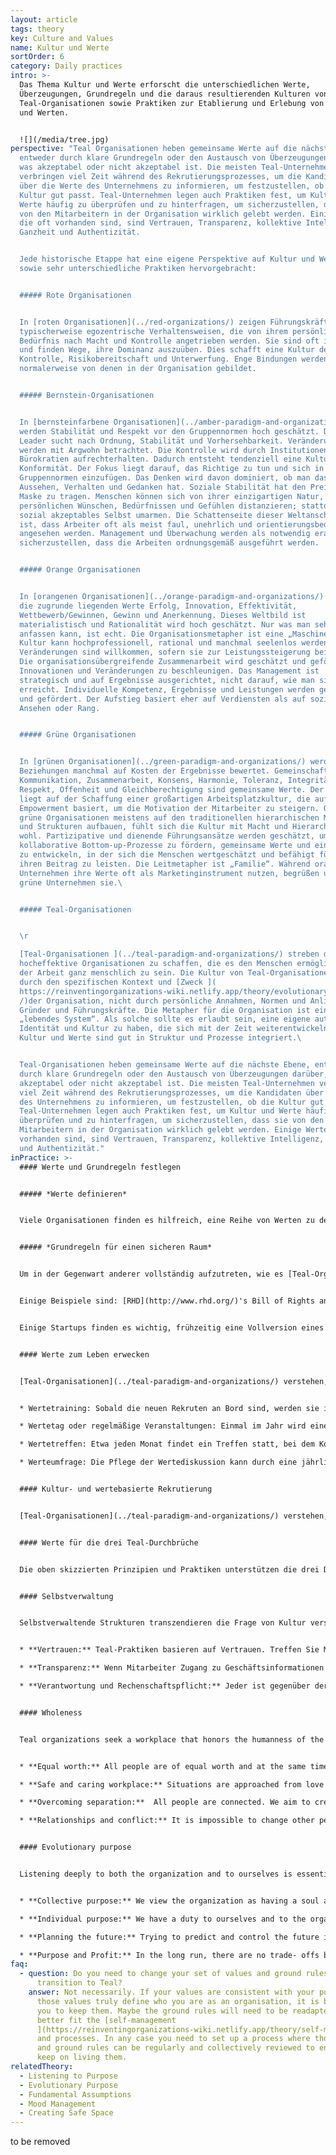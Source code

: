 ```yaml
---
layout: article
tags: theory
key: Culture and Values
name: Kultur und Werte
sortOrder: 6
category: Daily practices
intro: >-
  Das Thema Kultur und Werte erforscht die unterschiedlichen Werte,
  Überzeugungen, Grundregeln und die daraus resultierenden Kulturen von
  Teal-Organisationen sowie Praktiken zur Etablierung und Erlebung von Kultur
  und Werten.


  ![](/media/tree.jpg)
perspective: "Teal Organisationen heben gemeinsame Werte auf die nächste Ebene,
  entweder durch klare Grundregeln oder den Austausch von Überzeugungen darüber,
  was akzeptabel oder nicht akzeptabel ist. Die meisten Teal-Unternehmen
  verbringen viel Zeit während des Rekrutierungsprozesses, um die Kandidaten
  über die Werte des Unternehmens zu informieren, um festzustellen, ob die
  Kultur gut passt. Teal-Unternehmen legen auch Praktiken fest, um Kultur und
  Werte häufig zu überprüfen und zu hinterfragen, um sicherzustellen, dass sie
  von den Mitarbeitern in der Organisation wirklich gelebt werden. Einige Werte,
  die oft vorhanden sind, sind Vertrauen, Transparenz, kollektive Intelligenz,
  Ganzheit und Authentizität.


  Jede historische Etappe hat eine eigene Perspektive auf Kultur und Werte
  sowie sehr unterschiedliche Praktiken hervorgebracht:


  ##### Rote Organisationen


  In [roten Organisationen](../red-organizations/) zeigen Führungskräfte
  typischerweise egozentrische Verhaltensweisen, die von ihrem persönlichen
  Bedürfnis nach Macht und Kontrolle angetrieben werden. Sie sind oft impulsiv
  und finden Wege, ihre Dominanz auszuüben. Dies schafft eine Kultur der Angst,
  Kontrolle, Risikobereitschaft und Unterwerfung. Enge Bindungen werden
  normalerweise von denen in der Organisation gebildet.


  ##### Bernstein-Organisationen


  In [bernsteinfarbene Organisationen](../amber-paradigm-and-organizations/)
  werden Stabilität und Respekt vor den Gruppennormen hoch geschätzt. Der Amber
  Leader sucht nach Ordnung, Stabilität und Vorhersehbarkeit. Veränderungen
  werden mit Argwohn betrachtet. Die Kontrolle wird durch Institutionen und
  Bürokratien aufrechterhalten. Dadurch entsteht tendenziell eine Kultur der
  Konformität. Der Fokus liegt darauf, das Richtige zu tun und sich in die
  Gruppennormen einzufügen. Das Denken wird davon dominiert, ob man das richtige
  Aussehen, Verhalten und Gedanken hat. Soziale Stabilität hat den Preis, eine
  Maske zu tragen. Menschen können sich von ihrer einzigartigen Natur, ihren
  persönlichen Wünschen, Bedürfnissen und Gefühlen distanzieren; stattdessen ein
  sozial akzeptables Selbst umarmen. Die Schattenseite dieser Weltanschauung
  ist, dass Arbeiter oft als meist faul, unehrlich und orientierungsbedürftig
  angesehen werden. Management und Überwachung werden als notwendig erachtet, um
  sicherzustellen, dass die Arbeiten ordnungsgemäß ausgeführt werden.


  ##### Orange Organisationen


  In [orangenen Organisationen](../orange-paradigm-and-organizations/) sind
  die zugrunde liegenden Werte Erfolg, Innovation, Effektivität,
  Wettbewerb/Gewinnen, Gewinn und Anerkennung. Dieses Weltbild ist
  materialistisch und Rationalität wird hoch geschätzt. Nur was man sehen und
  anfassen kann, ist echt. Die Organisationsmetapher ist eine „Maschine“. Die
  Kultur kann hochprofessionell, rational und manchmal seelenlos werden.
  Veränderungen sind willkommen, sofern sie zur Leistungssteigerung beitragen.
  Die organisationsübergreifende Zusammenarbeit wird geschätzt und gefördert, um
  Innovationen und Veränderungen zu beschleunigen. Das Management ist
  strategisch und auf Ergebnisse ausgerichtet, nicht darauf, wie man sie
  erreicht. Individuelle Kompetenz, Ergebnisse und Leistungen werden geschätzt
  und gefördert. Der Aufstieg basiert eher auf Verdiensten als auf sozialem
  Ansehen oder Rang.


  ##### Grüne Organisationen


  In [grünen Organisationen](../green-paradigm-and-organizations/) werden
  Beziehungen manchmal auf Kosten der Ergebnisse bewertet. Gemeinschaft,
  Kommunikation, Zusammenarbeit, Konsens, Harmonie, Toleranz, Integrität,
  Respekt, Offenheit und Gleichberechtigung sind gemeinsame Werte. Der Fokus
  liegt auf der Schaffung einer großartigen Arbeitsplatzkultur, die auf
  Empowerment basiert, um die Motivation der Mitarbeiter zu steigern. Obwohl
  grüne Organisationen meistens auf den traditionellen hierarchischen Modellen
  und Strukturen aufbauen, fühlt sich die Kultur mit Macht und Hierarchie nicht
  wohl. Partizipative und dienende Führungsansätze werden geschätzt, um
  kollaborative Bottom-up-Prozesse zu fördern, gemeinsame Werte und eine Kultur
  zu entwickeln, in der sich die Menschen wertgeschätzt und befähigt fühlen,
  ihren Beitrag zu leisten. Die Leitmetapher ist „Familie“. Während orange
  Unternehmen ihre Werte oft als Marketinginstrument nutzen, begrüßen und leben
  grüne Unternehmen sie.\ 


  ##### Teal-Organisationen


  \r

  [Teal-Organisationen ](../teal-paradigm-and-organizations/) streben danach,
  hocheffektive Organisationen zu schaffen, die es den Menschen ermöglichen, bei
  der Arbeit ganz menschlich zu sein. Die Kultur von Teal-Organisationen wird
  durch den spezifischen Kontext und [Zweck ](
  https://reinventingorganizations-wiki.netlify.app/theory/evolutionary-purpose\
  /)der Organisation, nicht durch persönliche Annahmen, Normen und Anliegen der
  Gründer und Führungskräfte. Die Metapher für die Organisation ist ein
  „lebendes System“. Als solche sollte es erlaubt sein, eine eigene autonome
  Identität und Kultur zu haben, die sich mit der Zeit weiterentwickeln kann.
  Kultur und Werte sind gut in Struktur und Prozesse integriert.\ 


  Teal-Organisationen heben gemeinsame Werte auf die nächste Ebene, entweder
  durch klare Grundregeln oder den Austausch von Überzeugungen darüber, was
  akzeptabel oder nicht akzeptabel ist. Die meisten Teal-Unternehmen verbringen
  viel Zeit während des Rekrutierungsprozesses, um die Kandidaten über die Werte
  des Unternehmens zu informieren, um festzustellen, ob die Kultur gut passt.
  Teal-Unternehmen legen auch Praktiken fest, um Kultur und Werte häufig zu
  überprüfen und zu hinterfragen, um sicherzustellen, dass sie von den
  Mitarbeitern in der Organisation wirklich gelebt werden. Einige Werte, die oft
  vorhanden sind, sind Vertrauen, Transparenz, kollektive Intelligenz, Ganzheit
  und Authentizität."
inPractice: >-
  #### Werte und Grundregeln festlegen


  ##### *Werte definieren*


  Viele Organisationen finden es hilfreich, eine Reihe von Werten zu definieren. In [Teal-Organisationen](../teal-paradigm-and-organizations/) sind diese Werte zusammen mit [dem Sinn](../evolutionary-purpose/) der Kern der Unternehmenskultur und beeinflussen die meisten Verhaltensweisen und Prozesse. Diese Werte stammen oft aus der Vision des Gründers und werden typischerweise kollektiv definiert. Werte und damit verbundene Grundregeln sind nicht festgelegt, sie werden offen diskutiert und geändert, damit sie ein getreues Spiegelbild dessen bleiben, woran die Menschen in der Organisation leben und woran sie glauben. Einige Organisationen legen einfache gemeinsame Überzeugungen oder Annahmen über menschliche Bemühungen fest und Verhalten.


  ##### *Grundregeln für einen sicheren Raum*


  Um in der Gegenwart anderer vollständig aufzutreten, wie es [Teal-Organisationen ](../teal-paradigm-and-organizations/) ermutigt, müssen die Menschen das Gefühl haben, dass dies sicher ist. Dabei hilft es, wenn nötig, definierte Werte in klare „Grundregeln“ übersetzen zu lassen.


  Einige Beispiele sind: [RHD](http://www.rhd.org/)'s Bill of Rights and Responsibilities, [Morning Star](http://www.morningstarco.com/)'s Colleague Principles, [FAVI ](http://www.favi.com/)'s Fiches oder [Holacracy](http://www.holacracy.org/)'s Constitution. Diese Dokumente bieten eine Vision für einen sicheren und produktiven Arbeitsplatz. Sie geben Kollegen ein Vokabular, um gesunde Beziehungen zu besprechen, und sie ziehen Grenzen, die empfohlenes von inakzeptablem Verhalten trennen.


  Einige Startups finden es wichtig, frühzeitig eine Vollversion eines solchen Dokuments zu erstellen. Andere werden eine entwickeln, während sie wachsen. Organisationen stellen sicher, dass sie kollektiv geschrieben werden, damit sie im vollen Besitz aller Personen sind


  #### Werte zum Leben erwecken


  [Teal-Organisationen](../teal-paradigm-and-organizations/) verstehen, dass es mehr braucht als eine Tafel an der Wand, um Werte und Grundregeln zum Leben zu erwecken. Sie verwenden viel Zeit und Energie für die Schulung und die Einbeziehung aller in einen kontinuierlichen Prozess der erneuten Überprüfung. Einige Beispiele für die Erhaltung von Werten sind:


  * Wertetraining: Sobald die neuen Rekruten an Bord sind, werden sie in den Werten und Grundregeln geschult.

  * Wertetag oder regelmäßige Veranstaltungen: Einmal im Jahr wird eine festliche Veranstaltung organisiert, bei der alle eingeladen sind, den Sinn, die Werte und die Grundregeln der Organisation erneut zu besprechen.

  * Wertetreffen: Etwa jeden Monat findet ein Treffen statt, bei dem Kollegen eingeladen werden, Fragen zu Werten und Grundregeln am Arbeitsplatz anzusprechen und Änderungen vorzuschlagen. Werte können auch in Large Group Reflections besprochen werden.

  * Werteumfrage: Die Pflege der Wertediskussion kann durch eine jährliche Umfrage unterstützt werden.


  #### Kultur- und wertebasierte Rekrutierung


  [Teal-Organisationen](../teal-paradigm-and-organizations/) verstehen, dass die Einstellung und das Verhalten einer Person genauso wichtig sind wie ihre Fähigkeiten. Daher wird viel Energie darauf verwendet, Menschen zu finden, die zur Kultur und den Werten der Organisation passen. Neue Mitarbeiter werden sorgfältig interviewt, um sicherzustellen, dass sie in der Umgebung erfolgreich sein können. Es ist ein Zwei-Wege-Entdeckungsprozess, der darauf abzielt herauszufinden, ob die Organisation und die Person „gemeinsam reisen“ sollen.


  #### Werte für die drei Teal-Durchbrüche


  Die oben skizzierten Prinzipien und Praktiken unterstützen die drei Durchbrüche von [Selbstmanagement](../self-management/), [Ganzheit](../wholeness/)und [evolutionärer Sinn](../evolutionary-purpose/) .


  #### Selbstverwaltung


  Selbstverwaltende Strukturen transzendieren die Frage von Kultur versus System. Innere und äußere Dimensionen, Kultur und Systeme arbeiten Hand in Hand, nicht gegenläufig. Im Folgenden sind einige Beispiele für die Arten von Werten/Prinzipien aufgeführt, die das Selbstmanagement unterstützen:


  * **Vertrauen:** Teal-Praktiken basieren auf Vertrauen. Treffen Sie Menschen mit Vertrauen und sie werden mit Vertrauen reagieren. Vertrauen ermöglicht es den Menschen, volle Verantwortung zu übernehmen. Es verringert auch den Bedarf an Hierarchie und Kontrolle und ermöglicht [Selbstverwaltung](../self-management/).

  * **Transparenz:** Wenn Mitarbeiter Zugang zu Geschäftsinformationen haben, die oft vom Management gespeichert werden, können sie handeln und Entscheidungen treffen, die für das Ganze gut sind. Wenn Transparenz und Offenheit vorhanden sind, steht kollektive Intelligenz allen zur Verfügung. Sensible Informationen können geteilt werden, da jeder in der Lage ist und vertraut, mit schwierigen Nachrichten umzugehen.

  * **Verantwortung und Rechenschaftspflicht:** Jeder ist gegenüber der Organisation dafür verantwortlich, Probleme oder Chancen zu erkennen und anzugehen. Von den Menschen wird erwartet, dass sie sich gegenseitig für ihre [Verpflichtungen](../ommitment-working-hours-and-flexibility/), durch [feedback](../feedback-and-performance-management/) und respektvolle Konfrontation.


  #### Wholeness


  Teal organizations seek a workplace that honors the humanness of the people who work there. The following are examples of the types of values/principles that support wholeness:


  * **Equal worth:** All people are of equal worth and at the same time different. Community will be richest when members are able to contribute in their distinctive way, whilst appreciating their differences. 

  * **Safe and caring workplace:** Situations are approached from love and connection rather than fear and separation. Creating a safe environment where everyone can behave authentically is essential. 

  * **Overcoming separation:**  All people are connected. We aim to create a workplace where cognitive, physical, emotional and spiritual aspects are be honored and valued. 

  * **Relationships and conflict:** It is impossible to change other people. We can only change ourselves. We take ownership of our thoughts, beliefs, words and actions. We don’t spread rumors. We don’t talk behind someone’s back. We don’t blame problems on others.


  #### Evolutionary purpose


  Listening deeply to both the organization and to ourselves is essential in finding[ evolutionary purpose.](../evolutionary-purpose/) The following  are examples of the types of values/principles that support evolutionary purpose:


  * **Collective purpose:** We view the organization as having a soul and [purpose ](https://reinventingorganizations-wiki.netlify.app/theory/listening-to-purpose/)of its own. We try to listen in to where the organization wants to go and beware of forcing a direction onto it. 

  * **Individual purpose:** We have a duty to ourselves and to the organization to inquire into our personal sense of calling to see if and how it resonates with the organization’s purpose. We try to imbue our roles with our souls, not our egos. 

  * **Planning the future:** Trying to predict and control the future is futile. We make forecasts only when a specific decision requires us to do so. Everything will unfold with more grace if we stop trying to control and instead choose to simply sense and respond. 

  * **Purpose and Profit:** In the long run, there are no trade- offs between purpose and profits. If we focus on purpose, profits will follow.
faq:
  - question: Do you need to change your set of values and ground rules when you
      transition to Teal?
    answer: Not necessarily. If your values are consistent with your purpose and if
      those values truly define who you are as an organisation, it is better for
      you to keep them. Maybe the ground rules will need to be readapted to
      better fit the [self-management
      ](https://reinventingorganizations-wiki.netlify.app/theory/self-management/)structure
      and processes. In any case you need to set up a process where those values
      and ground rules can be regularly and collectively reviewed to ensure you
      keep on living them.
relatedTheory:
  - Listening to Purpose
  - Evolutionary Purpose
  - Fundamental Assumptions
  - Mood Management
  - Creating Safe Space
---
```

to be removed